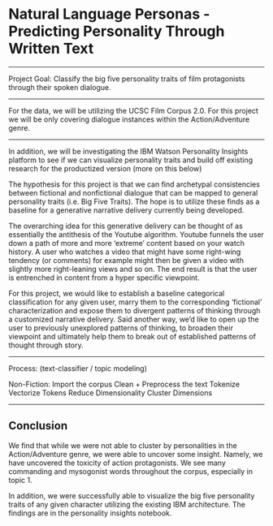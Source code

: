 # Natural Language Personas - Predicting Personality Through Written Text

---

Project Goal: Classify the big five personality traits of film protagonists through their spoken dialogue. 

---

For the data, we will be utilizing the UCSC Film Corpus 2.0. For this project we will be only covering dialogue instances within the Action/Adventure genre.

---

In addition, we will be investigating the IBM Watson Personality Insights platform to see if we can visualize personality traits and build off existing research for the productized version (more on this below)

The hypothesis for this project is that we can find archetypal consistencies between fictional and nonfictional dialogue that can be mapped to general personality traits (i.e. Big Five Traits). The hope is to utilize these finds as a baseline for a generative narrative delivery currently being developed. 

The overarching idea for this generative delivery can be thought of as essentially the antithesis of the Youtube algorithm. Youtube funnels the user down a path of more and more ‘extreme’ content based on your watch history. A user who watches a video that might have some right-wing tendency (or comments) for example might then be given a video with slightly more right-leaning views and so on. The end result is that the user is entrenched in content from a hyper specific viewpoint. 

For this project, we would like to establish a baseline categorical classification for any given user, marry them to the corresponding ‘fictional’ characterization and expose them to divergent patterns of thinking through a customized narrative delivery. Said another way, we’d like to open up the user to previously unexplored patterns of thinking, to broaden their viewpoint and ultimately help them to break out of established patterns of thought through story.

--- 

Process: (text-classifier / topic modeling) 

Non-Fiction:
Import the corpus
Clean + Preprocess the text
Tokenize
Vectorize Tokens
Reduce Dimensionality 
Cluster Dimensions 

--- 
## Conclusion

We find that while we were not able to cluster by personalities in the Action/Adventure genre, we were able to uncover some insight. Namely, we have uncovered the toxicity of action protagonists. We see many commanding and mysogonist words throughout the corpus, especially in topic 1. 

In addition, we were successfully able to visualize the big five personality traits of any given character utilizing the existing IBM architecture. The findings are in the personality insights notebook.
